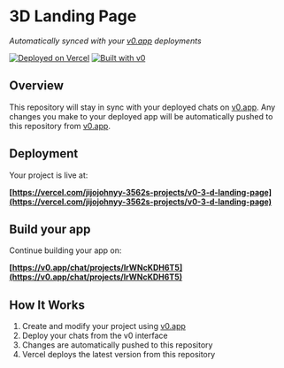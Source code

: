 # 3D Landing Page

*Automatically synced with your [v0.app](https://v0.app) deployments*

[![Deployed on Vercel](https://img.shields.io/badge/Deployed%20on-Vercel-black?style=for-the-badge&logo=vercel)](https://vercel.com/jijojohnyy-3562s-projects/v0-3-d-landing-page)
[![Built with v0](https://img.shields.io/badge/Built%20with-v0.app-black?style=for-the-badge)](https://v0.app/chat/projects/lrWNcKDH6T5)

## Overview

This repository will stay in sync with your deployed chats on [v0.app](https://v0.app).
Any changes you make to your deployed app will be automatically pushed to this repository from [v0.app](https://v0.app).

## Deployment

Your project is live at:

**[https://vercel.com/jijojohnyy-3562s-projects/v0-3-d-landing-page](https://vercel.com/jijojohnyy-3562s-projects/v0-3-d-landing-page)**

## Build your app

Continue building your app on:

**[https://v0.app/chat/projects/lrWNcKDH6T5](https://v0.app/chat/projects/lrWNcKDH6T5)**

## How It Works

1. Create and modify your project using [v0.app](https://v0.app)
2. Deploy your chats from the v0 interface
3. Changes are automatically pushed to this repository
4. Vercel deploys the latest version from this repository